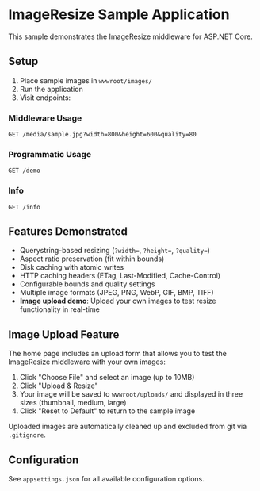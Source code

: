 # ImageResize Sample Application

This sample demonstrates the ImageResize middleware for ASP.NET Core.

## Setup

1. Place sample images in `wwwroot/images/`
2. Run the application
3. Visit endpoints:

### Middleware Usage
```
GET /media/sample.jpg?width=800&height=600&quality=80
```

### Programmatic Usage
```
GET /demo
```

### Info
```
GET /info
```

## Features Demonstrated

- Querystring-based resizing (`?width=`, `?height=`, `?quality=`)
- Aspect ratio preservation (fit within bounds)
- Disk caching with atomic writes
- HTTP caching headers (ETag, Last-Modified, Cache-Control)
- Configurable bounds and quality settings
- Multiple image formats (JPEG, PNG, WebP, GIF, BMP, TIFF)
- **Image upload demo**: Upload your own images to test resize functionality in real-time

## Image Upload Feature

The home page includes an upload form that allows you to test the ImageResize middleware with your own images:

1. Click "Choose File" and select an image (up to 10MB)
2. Click "Upload & Resize"
3. Your image will be saved to `wwwroot/uploads/` and displayed in three sizes (thumbnail, medium, large)
4. Click "Reset to Default" to return to the sample image

Uploaded images are automatically cleaned up and excluded from git via `.gitignore`.

## Configuration

See `appsettings.json` for all available configuration options.
